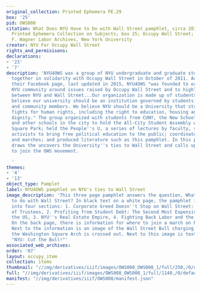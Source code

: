 ```yaml
---
original_collection: Printed Ephemera PE.29
box: '25'
pid: OWS008
citation: What Does NYU Have to Do with Wall Street pamphlet, circa 2011-2012;  PE.029
  Printed Ephemera Collection on Subjects; box 25; Occupy Wall Street; Tamiment Library/Robert
  F. Wagner Labor Archives, New York University
creator: NYU For Occupy Wall Street
rights_and_permisisons:
declarations:
- '23'
- '7'
description: 'NYU4OWS was a group of NYU undergraduate and graduate students who came
  together in solidarity with Occupy Wall Street in October of 2011. According to
  their Facebook page, last updated in 2015, NYU4OWS "was founded to organize the
  NYU community around issues raised by Occupy Wall Street and to highlight the connections
  between NYU and Wall Street...Our organization is made up of students at NYU who
  believe our university should be an institution governed by students, faculty, staff
  and community members. We believe NYU should be a University that stands up and
  fights for human rights, including the right to education, housing and work with
  dignity." The group organized with students from CUNY, the New School, Columbia
  and other schools in the city to hold the All-City Student Assembly weekly in Washington
  Square Park; held the People''s U, a series of lectures by faculty, students, and
  activists to bring free political education to the public; coordinated and led walk-outs
  and marches; and produced literature such as this pamphlet. In this pamphlet, NYU4OWS
  draws the uncovers the University''s ties to Wall Street and calls upon students
  to join the OWS movement.

  '
themes:
- '4'
- '13'
object_type: Pamplet
label: NYU4OWS pamphlet on NYU's ties to Wall Street
image_description: 'This three page pamphlet answers the question, What does NYU have
  to do with Wall Street? In black text on a white page, the pamphlet is broken down
  into four sections: 1. Corporate Greed Doesn''t Stop on Wall Street: NYU''s Board
  of Trustees, 2. Profiting from Student Debt: The Second Most Expensive School in
  the US, 3. NYU''s Real Estate Empire, 4. Fighting Back Labor and the Corporate University.
  On the back page, there is information for where to join a march on November 17th.
  Next to the information is an image of the Wall Street Bull charging underneath
  the Washington Square Arch is crossed out. Next to this image is text that reads,
  "NYU: Cut the Bull!"'
associated_web_archives:
order: '07'
layout: occupy_item
collection: items
thumbnail: "//img/derivatives/iiif/images/OWS008_OWS008_1/full/250,/0/default.jpg"
full: "//img/derivatives/iiif/images/OWS008_OWS008_1/full/1140,/0/default.jpg"
manifest: "//img/derivatives/iiif/OWS008/manifest.json"
---
```

